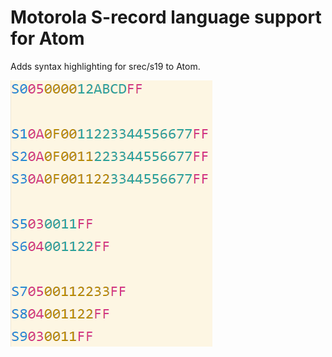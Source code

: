 # Motorola S-record language support for Atom

Adds syntax highlighting for srec/s19 to Atom.

![](test.png)
